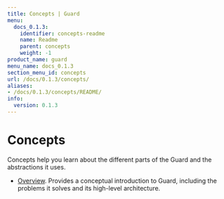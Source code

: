 ```yaml
---
title: Concepts | Guard
menu:
  docs_0.1.3:
    identifier: concepts-readme
    name: Readme
    parent: concepts
    weight: -1
product_name: guard
menu_name: docs_0.1.3
section_menu_id: concepts
url: /docs/0.1.3/concepts/
aliases:
- /docs/0.1.3/concepts/README/
info:
  version: 0.1.3
---
```


# Concepts

Concepts help you learn about the different parts of the Guard and the abstractions it uses.

- [Overview](/docs/0.1.3/concepts/overview). Provides a conceptual introduction to Guard, including the problems it solves and its high-level architecture.

